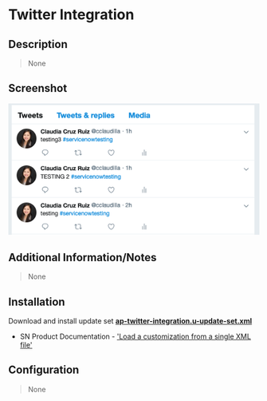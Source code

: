 # Twitter Integration

## Description

> None

## Screenshot

![Twitter Integration](https://raw.githubusercontent.com/platform-experience/api-integration-library/master/src/ap-twitter-integration/images/ap-twitter-integration.png)

## Additional Information/Notes

> None

## Installation

Download and install update set **[ap-twitter-integration.u-update-set.xml](https://github.com/platform-experience/api-integration-library/blob/master/src/ap-twitter-integration/ap-twitter-integration.u-update-set.xml)**

* SN Product Documentation - ['Load a customization from a single XML file'](https://docs.servicenow.com/bundle/kingston-application-development/page/build/system-update-sets/task/t_SaveAnUpdateSetAsAnXMLFile.html)

## Configuration

> None
